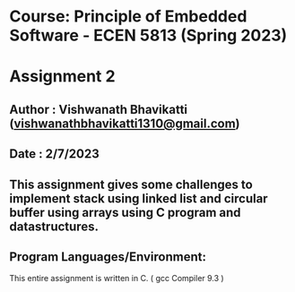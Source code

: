 # Course: Principle of Embedded Software - ECEN 5813 (Spring 2023)
# Assignment 2
## Author : Vishwanath Bhavikatti (vishwanathbhavikatti1310@gmail.com)
## Date : 2/7/2023

## This assignment gives some challenges to implement stack using linked list and circular buffer using arrays using C program and datastructures.

## Program Languages/Environment:
This entire assignment is written in C. ( gcc Compiler 9.3 )
